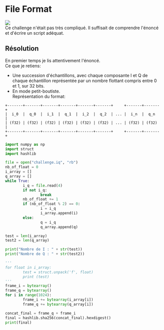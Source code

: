 # File Format
<img src="https://media.discordapp.net/attachments/768928242467340328/840127831895834644/unknown.png"/><br/>
Ce challenge n'était pas très compliqué. Il suffisait de comprendre l'énoncé et d'écrire un script adéquat.<br/>
## Résolution
En premier temps je lis attentivement l'énoncé.<br/>
Ce que je retiens:<br/>
- Une succession d'échantillons, avec chaque composante I et Q de chaque échantillon représentée par un nombre flottant compris entre 0 et 1, sur 32 bits.<br/>
- En mode petit-boutiste.<br/>
Représentation du format:<br/>
```
+-------+-------+-------+-------+-------+-------+     +-------+-------+
|  i_0  |  q_0  |  i_1  |  q_1  |  i_2  |  q_2  | ... |  i_n  |  q_n  |
| (f32) | (f32) | (f32) | (f32) | (f32) | (f32) | ... | (f32) | (f32) |
+-------+-------+-------+-------+-------+-------+     +-------+-------+
```
```py
import numpy as np
import struct
import hashlib

file = open("challenge.iq", "rb")
nb_of_float = 0
i_array = []
q_array = []
while True:
        i_q = file.read(4)
        if not i_q:
                break
        nb_of_float += 1
        if (nb_of_float % 2) == 0:
                i = i_q
                i_array.append(i)
        else:
                q = i_q
                q_array.append(q)

test = len(i_array)
test2 = len(q_array)

print("Nombre de I : " + str(test))
print("Nombre de Q : " + str(test2))

'''
for float in i_array:
        test = struct.unpack('f', float)
        print (test)
'''
frame_i = bytearray()
frame_q = bytearray()
for i in range(1024):
        frame_i += bytearray(i_array[i])
        frame_q += bytearray(q_array[i])

concat_final = frame_q + frame_i
final = hashlib.sha256(concat_final).hexdigest()
print(final)
```
